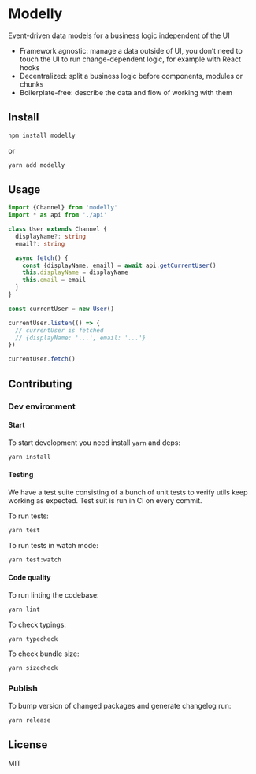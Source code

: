 # Modelly

Event-driven data models for a business logic independent of the UI

- Framework agnostic: manage a data outside of UI, you don’t need to touch the UI to run change-dependent logic, for example with React hooks
- Decentralized: split a business logic before components, modules or chunks
- Boilerplate-free: describe the data and flow of working with them

## Install

```sh
npm install modelly
```

or

```sh
yarn add modelly
```

## Usage

```ts
import {Channel} from 'modelly'
import * as api from './api'

class User extends Channel {
  displayName?: string
  email?: string

  async fetch() {
    const {displayName, email} = await api.getCurrentUser()
    this.displayName = displayName
    this.email = email
  }
}

const currentUser = new User()

currentUser.listen(() => {
  // currentUser is fetched
  // {displayName: '...', email: '...'}
})

currentUser.fetch()
```

## Contributing

### Dev environment

#### Start

To start development you need install `yarn` and deps:

```sh
yarn install
```

#### Testing

We have a test suite consisting of a bunch of unit tests to verify utils keep working as expected. Test suit is run in CI on every commit.

To run tests:

```sh
yarn test
```

To run tests in watch mode:

```sh
yarn test:watch
```

#### Code quality

To run linting the codebase:

```sh
yarn lint
```

To check typings:

```sh
yarn typecheck
```

To check bundle size:

```sh
yarn sizecheck
```

### Publish

To bump version of changed packages and generate changelog run:

```sh
yarn release
```

## License

MIT

